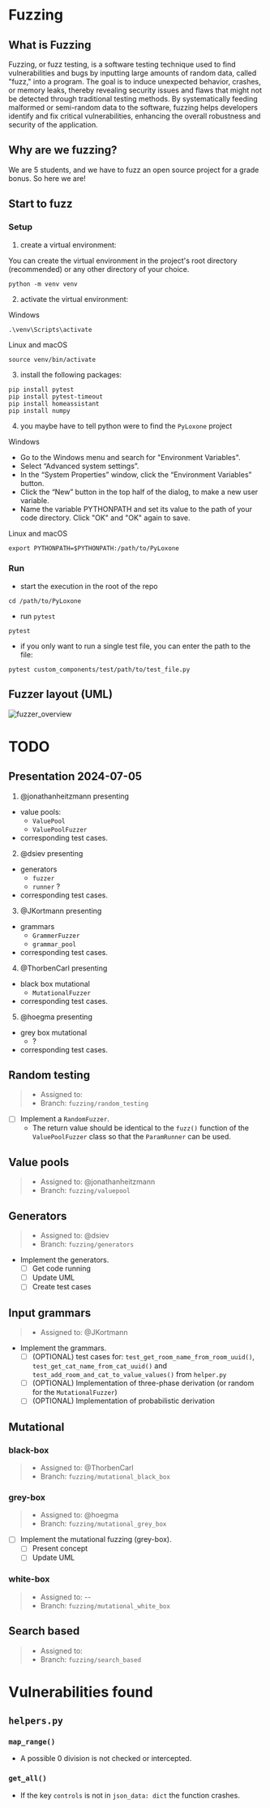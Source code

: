 # Fuzzing
## What is Fuzzing
Fuzzing, or fuzz testing, is a software testing technique used to find vulnerabilities and bugs by inputting large amounts of random data, called "fuzz," into a program. 
The goal is to induce unexpected behavior, crashes, or memory leaks, thereby revealing security issues and flaws that might not be detected through traditional testing methods. 
By systematically feeding malformed or semi-random data to the software, fuzzing helps developers identify and fix critical vulnerabilities, enhancing the overall robustness and security of the application.

## Why are we fuzzing?
We are 5 students, and we have to fuzz an open source project for a grade bonus. 
So here we are!

## Start to fuzz
### Setup
1. create a virtual environment:

You can create the virtual environment in the project's root directory (recommended) or any other directory of your choice.
```shell
python -m venv venv
```
2. activate the virtual environment:

Windows
```shell
.\venv\Scripts\activate
```

Linux and macOS
```shell
source venv/bin/activate
```

3.  install the following packages:
```shell
pip install pytest
pip install pytest-timeout
pip install homeassistant
pip install numpy
```
4. you maybe have to tell python were to find the `PyLoxone` project 

Windows
- Go to the Windows menu and search for "Environment Variables".
- Select “Advanced system settings”.
- In the “System Properties” window, click the “Environment Variables” button.
- Click the “New” button in the top half of the dialog, to make a new user variable.
- Name the variable PYTHONPATH and set its value to the path of your code directory. Click "OK" and "OK" again to save.

Linux and macOS
```shell
export PYTHONPATH=$PYTHONPATH:/path/to/PyLoxone
```
### Run
- start the execution in the root of the repo
```shell
cd /path/to/PyLoxone
```
- run `pytest`
```shell
pytest
```
- if you only want to run a single test file, you can enter the path to the file:
```shell
pytest custom_components/test/path/to/test_file.py
```

## Fuzzer layout (UML)
![fuzzer_overview](fuzzer_overview.svg)

# TODO
## Presentation 2024-07-05
1. @jonathanheitzmann presenting
  - value pools: 
    - `ValuePool` 
    - `ValuePoolFuzzer` 
  - corresponding test cases.
2. @dsiev presenting
  - generators 
    - `fuzzer` 
    - `runner` ?
  - corresponding test cases.
3. @JKortmann presenting
  - grammars 
    - `GrammerFuzzer`
    - `grammar_pool`
  - corresponding test cases.
4. @ThorbenCarl presenting
  - black box mutational 
    - `MutationalFuzzer`
  - corresponding test cases.
5. @hoegma presenting
  - grey box mutational 
    - ?
  - corresponding test cases.

## Random testing 
> - Assigned to:
> - Branch: `fuzzing/random_testing`
- [ ] Implement a `RandomFuzzer`.
  - The return value should be identical to the `fuzz()` function of the `ValuePoolFuzzer` class so that the `ParamRunner` can be used.

## Value pools 
> - Assigned to: @jonathanheitzmann
> - Branch: `fuzzing/valuepool`

## Generators
> - Assigned to: @dsiev
> - Branch: `fuzzing/generators`
- Implement the generators.
  - [ ] Get code running
  - [ ] Update UML
  - [ ] Create test cases

## Input grammars
> - Assigned to: @JKortmann
- Implement the grammars.
  - [ ] (OPTIONAL) test cases for: `test_get_room_name_from_room_uuid()`, `test_get_cat_name_from_cat_uuid()` and `test_add_room_and_cat_to_value_values()` from `helper.py`
  - [ ] (OPTIONAL) Implementation of three-phase derivation (or random for the `MutationalFuzzer`)
  - [ ] (OPTIONAL) Implementation of probabilistic derivation

## Mutational 
### black-box
> - Assigned to: @ThorbenCarl
> - Branch: `fuzzing/mutational_black_box`

### grey-box
> - Assigned to: @hoegma
> - Branch: `fuzzing/mutational_grey_box`
- [ ] Implement the mutational fuzzing (grey-box).
  - [ ] Present concept
  - [ ] Update UML

### white-box
> - Assigned to: --
> - Branch: `fuzzing/mutational_white_box`

## Search based
> - Assigned to:
> - Branch: `fuzzing/search_based`

# Vulnerabilities found
## `helpers.py`
### `map_range()`
- A possible 0 division is not checked or intercepted.

### `get_all()`
- If the key `controls` is not in `json_data: dict` the function crashes.